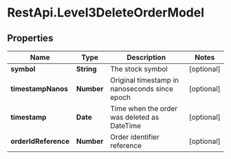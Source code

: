 # RestApi.Level3DeleteOrderModel

## Properties

Name | Type | Description | Notes
------------ | ------------- | ------------- | -------------
**symbol** | **String** | The stock symbol | [optional] 
**timestampNanos** | **Number** | Original timestamp in nanoseconds since epoch | [optional] 
**timestamp** | **Date** | Time when the order was deleted as DateTime | [optional] 
**orderIdReference** | **Number** | Order identifier reference | [optional] 


